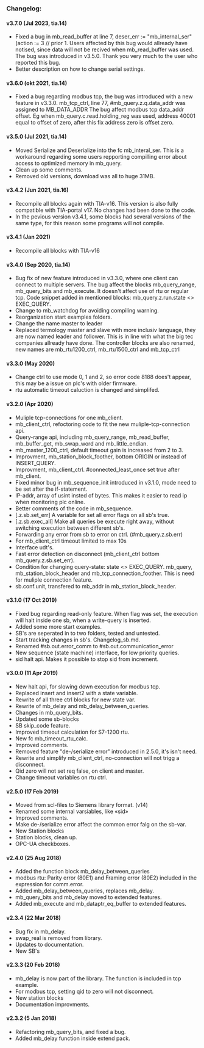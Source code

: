 ﻿### Changelog:

#### v3.7.0 (Jul 2023, tia.14) 
- Fixed a bug in mb_read_buffer at line 7, 
  deser_err := "mb_internal_ser"(action := 3 // prior 1.
  Users affected by this bug would allready have notised, since data will not be 
  recived when mb_read_buffer was used. The bug was introduced in v3.5.0. 
  Thank you very much to the user who reported this bug.
- Better description on how to change serial settings.

#### v3.6.0 (okt 2021, tia.14) 
- Fixed a bug regarding modbus tcp, the bug was introduced with  a new feature in 
  v3.3.0. mb_tcp_ctrl, line 77, #mb_query.z.q.data_addr was assigned to MB_DATA_ADDR 
  The bug affect modbus tcp data_addr offset. Eg when mb_query.c.read.holding_reg
  was used, address 40001 equal to offset of zero, after this fix address zero is 
  offset zero. 

#### v3.5.0 (Jul 2021, tia.14) 
- Moved Serialize and Deserialize into the fc mb_interal_ser. This is a 
  workaround regarding some users repporting compilling error about access to
  optimized memory in mb_query.
- Clean up some comments.
- Removed old versions, download was all to huge 31MB.

#### v3.4.2 (Jun 2021, tia.16)
- Recompile all blocks again with TIA-v16. This version is also fully 
  compatible with TIA-portal v17. No changes had been done to the code.
- In the pevious version v3.4.1, some blocks had several versions of the same 
  type, for this reason some programs will not compile.

#### v3.4.1 (Jan 2021)
- Recompile all blocks with TIA-v16

#### v3.4.0 (Sep 2020, tia.14)
- Bug fix of new feature introduced in v3.3.0, where one client can connect to 
  multiple servers. The bug affect the blocks mb_query_range, mb_query_bits and 
  mb_execute. It doesn't affect use of rtu or regular tcp. Code snippet added in 
  mentioned blocks: mb_query.z.run.state <> EXEC_QUERY.
- Change to mb_watchdog for avoiding compiling warning.
- Reorganization start examples folders.
- Change the name master to leader
- Replaced termology master and slave with more inclusiv language, they are now 
  named leader and follower. This is in line with what the big tec companies 
  allready have done. The controller blocks are also renamed, new names are 
  mb_rtu1200_ctrl, mb_rtu1500_ctrl and mb_tcp_ctrl

#### v3.3.0 (May 2020)
- Change ctrl to use mode 0, 1 and 2, so error code 8188 does't appear, this may
  be a issue on plc's with older firmware.
- rtu automatic timeout caluction is changed and simplifed.

#### v3.2.0 (Apr 2020)
- Muliple tcp-connections for one mb_client.
- mb_client_ctrl, refoctoring code to fit the new muliple-tcp-connection api.
- Query-range api, including mb_query_range, mb_read_buffer, mb_buffer_get, 
  mb_swap_word and mb_little_endian.
- mb_master_1200_ctrl, default timeout gain is increased from 2 to 3.
- Improvment, mb_station_block_foother, bottom ORIGIN or instead of INSERT_QUERY.
- Improvment, mb_client_ctrl. #connected_least_once set true after mb_client.
- Fixed minor bug in mb_sequence_init introduced in v3.1.0, mode need to be set 
  after the if-statement.
- IP-addr, array of usint insted of bytes. This makes it easier to read ip when 
  monitoring plc online.
- Better comments of the code in mb_sequence.
- [.z.sb.set_err] A variable for set all error flags on all sb's true.
- [.z.sb.exec_all] Make all queries be execute right away, without switching
  execution between different sb's.
- Forwarding any error from sb to error on ctrl. (#mb_query.z.sb.err)
- For mb_client_ctrl timeout limited to max 10s
- Interface udt's.
- Fast error detection on disconnect (mb_client_ctrl bottom mb_query.z.sb.set_err).
- Condition for changing query-state: state <> EXEC_QUERY. mb_query, 
  mb_station_block_header and mb_tcp_connection_foother. This is need for muliple
  connection feature.
- sb.conf.unit, transfered to mb_addr in mb_station_block_header.

#### v3.1.0 (17 Oct 2019)
- Fixed bug regarding read-only feature. When flag was set, the execution will 
  halt inside one sb, when a write-query is inserted.
- Added some more start examples.
- SB's are seperated in to two folders, tested and untested.
- Start tracking changes in sb's. Changelog_sb.md.
- Renamed #sb.out.error_comm to #sb.out.communication_error
- New sequence (state machine) interface, for low priority queries.
- sid halt api. Makes it possible to stop sid from increment.

#### v3.0.0 (11 Apr 2019)
- New halt api, for slowing down execution for modbus tcp.
- Replaced insert and insert2 with a state variable.
- Rewrite of all three ctrl blocks for new state var.
- Rewrite of mb_delay and mb_delay_between_queries.
- Changes in mb_query_bits.
- Updated some sb-blocks
- SB skip_code feature.
- Improved timeout calculation for S7-1200 rtu.
- New fc mb_timeout_rtu_calc.
- Improved comments.
- Removed feature "de-/serialize error" introduced in 2.5.0, it's isn't need.
- Rewrite and simplify mb_client_ctrl, no-connection will not trigg a disconnect.
- Qid zero will not set req false, on client and master.
- Change timeout variables on rtu ctrl.

#### v2.5.0 (17 Feb 2019)
- Moved from scl-files to Siemens library format. (v14)
- Renamed some internal varsiables, like «sid»
- Improved comments.
- Make de-/serialize error affect the common error falg on the sb-var. 
- New Station blocks
- Station blocks, clean up.
- OPC-UA checkboxes.

#### v2.4.0 (25 Aug 2018)
- Added the function block mb_delay_between_queries
- modbus rtu: Parity error (80E1) and Framing error (80E2) included in the expression for comm.error.
- Added mb_delay_between_queries, replaces mb_delay.
- mb_query_bits and mb_delay moved to extended features.
- Added mb_execute and mb_dataptr_eq_buffer to extended features.

#### v2.3.4 (22 Mar 2018)
- Bug fix in mb_delay.
- swap_real is removed from library.
- Updates to documentation.
- New SB's

#### v2.3.3 (20 Feb 2018)
- mb_delay is now part of the library. The function is included in tcp example.
- For modbus tcp, setting qid to zero will not disconnect.
- New station blocks
- Documentation improvments.

#### v2.3.2 (5 Jan 2018)
- Refactoring mb_query_bits, and fixed a bug.
- Added mb_delay function inside extend pack.
